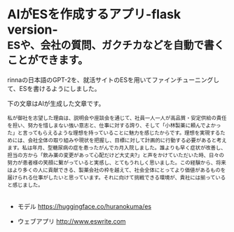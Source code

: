 # AIがESを作成するアプリ-flask version-<br><sub>ESや、会社の質問、ガクチカなどを自動で書くことができます。</sub>

rinnaの日本語のGPT-2を、就活サイトのESを用いてファインチューニングして、ESを書けるようにしました。

下の文章はAIが生成した文章です。

<sub>
私が御社を志望した理由は、説明会や座談会を通じて、社員一人一人が高品質・安定供給の責任を担い、努力を惜しまない強い意志と、仕事に対する誇り、そして「小林製薬に頼んでよかった」と言ってもらえるような理想を持っていることに魅力を感じたからです。理想を実現するためには、会社全体の取り組みや現状を把握し、目標に対して計画的に行動する必要があると考えます。私は年月、型糖尿病の症を患ったがんでカ月入院しました。誰よりも早く症状が改善し、担当の方から「飲み薬の変更があって心配だけど大丈夫?」と声をかけていただいた時、日々の努力が患者様の笑顔に繋がっていると実感し、とてもうれしく思いました。この経験から、将来はより多くの人に貢献できる、製薬会社の枠を越えて、社会全体にとってより価値があるものを届けられる仕事がしたいと思っています。それに向けて挑戦できる環境が、貴社には揃っていると感じました。
</sub><br><br>

- モデル
https://huggingface.co/huranokuma/es

- ウェブアプリ
http://www.eswrite.com

